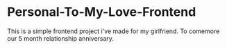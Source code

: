 # Personal-To-My-Love-Frontend
This is a simple frontend project i've made for my girlfriend. To comemore our 5 month relationship anniversary.
